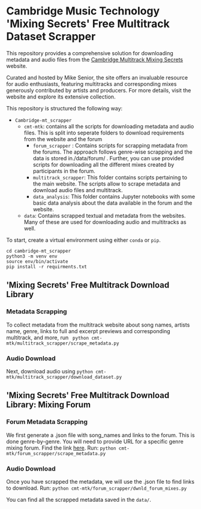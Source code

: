 <!-- Scraper for Downloading Mixes from Cambridge Multitrack forums
\\
Cambridge Multitrack Forums: https://discussion.cambridge-mt.com/forumdisplay.php?fid=184 

## Installation
Create a conda environment with the following command:
```
conda create --name cambridge_scraper python=3.7
```
Activate the environment:
```
conda activate cambridge_scraper
```
Install the required packages:
```
pip install -r requirements.txt
```

## Usage
To download the links to song forums and the links to posts in the song forums, run 
```
scripts/scraper.ipynb
```
To download audio files afterwards
```
scripts/download_audio.ipynb
``` -->

# Cambridge Music Technology 'Mixing Secrets' Free Multitrack Dataset Scrapper
This repository provides a comprehensive solution for downloading metadata and audio files from the [Cambridge Multitrack Mixing Secrets](https://www.cambridge-mt.com/) website.  

Curated and hosted by Mike Senior, the site offers an invaluable resource for audio enthusiasts, featuring multitracks and corresponding mixes generously contributed by artists and producers. For more details, visit the website and explore its extensive collection.

This repository is structured the following way:
- ```Cambridge-mt_scrapper```
    - ```cmt-mtk```: contains all the scripts for downloading metadata and audio files. This is split into seperate folders to download requirements from the website and the forum
        - ```forum_scrapper``` : Contains scripts for scrapping metadata from the forums. The approach follows genre-wise scrapping and the data is stored in./data/forum/ . Further, you can use provided scripts for downloading all the different mixes created by participants in the forum.
        - ```multitrack_scrapper```: This folder contains scripts pertaining to the main website. The scripts allow to scrape metadata and download audio files and multitrack.
        - ```data_analysis```: This folder contains Jupyter notebooks with some basic data analysis about the data available in the forum and the website.
    - ```data```: Contains scrapped textual and metadata from the websites. Many of these are used for downloading audio and multitracks as well. 

To start, create a virtual environment using either ```conda``` or ```pip```.

```
cd cambridge-mt_scrapper
python3 -m venv env
source env/bin/activate
pip install -r requirments.txt
```
## 'Mixing Secrets' Free Multitrack Download Library
### Metadata Scrapping
To collect metadata from the multitrack website about song names, artists name, genre, links to full and excerpt previews and corresponding multitrack, and more, run 
``` python cmt-mtk/multitrack_scrapper/scrape_metadata.py```
### Audio Download
Next, download audio using
``` python cmt-mtk/multitrack_scrapper/download_dataset.py ```

## 'Mixing Secrets' Free Multitrack Download Library: Mixing Forum
### Forum Metadata Scrapping
We first generate a .json file with song_names and links to the forum. This is done genre-by-genre. You will need to provide URL for a specific genre mixing forum. Find the link [here](https://discussion.cambridge-mt.com/forumdisplay.php?fid=184).
Run:
``` python cmt-mtk/forum_scrapper/scrape_metadata.py ```

### Audio Download 
Once you have scrapped the metadata, we will use the .json file to find links to download. 
Run:
``` python cmt-mtk/forum_scrapper/dwnld_forum_mixes.py ```

You can find all the scrapped metadata saved in the ```data/```.




